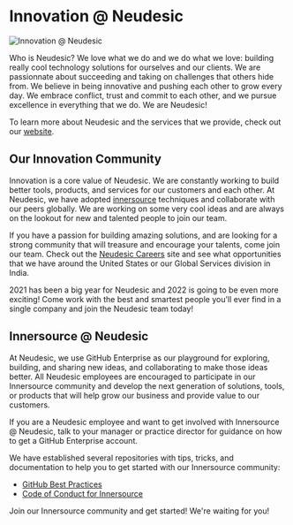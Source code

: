 # Innovation @ Neudesic

![Innovation @ Neudesic](https://github.com/neudesic/.github/blob/main/images/innovation.jpg?raw=true)

Who is Neudesic? We love what we do and we do what we love: building really cool technology solutions for ourselves and our clients. We are passionnate about succeeding and taking on challenges that others hide from. We believe in being innovative and pushing each other to grow every day. We embrace conflict, trust and commit to each other, and we pursue excellence in everything that we do. We are Neudesic!

To learn more about Neudesic and the services that we provide, check out our [website](https://www.neudesic.com).

## Our Innovation Community

Innovation is a core value of Neudesic. We are constantly working to build better tools, products, and services for our customers and each other. At Neudesic, we have adopted [innersource](https://resources.github.com/whitepapers/introduction-to-innersource/) techniques and collaborate with our peers globally. We are working on some very cool ideas and are always on the lookout for new and talented people to join our team.

If you have a passion for building amazing solutions, and are looking for a strong community that will treasure and encourage your talents, come join our team. Check out the [Neudesic Careers](https://www.neudesic.com/careers/) site and see what opportunities that we have around the United States or our Global Services division in India.

2021 has been a big year for Neudesic and 2022 is going to be even more exciting! Come work with the best and smartest people you'll ever find in a single company and join the Neudesic team today!

## Innersource @ Neudesic

At Neudesic, we use GitHub Enterprise as our playground for exploring, building, and sharing new ideas, and collaborating to make those ideas better. All Neudesic employees are encouraged to participate in our Innersource community and develop the next generation of solutions, tools, or products that will help grow our business and provide value to our customers.

If you are a Neudesic employee and want to get involved with Innersource @ Neudesic, talk to your manager or practice director for guidance on how to get a GitHub Enterprise account.

We have established several repositories with tips, tricks, and documentation to help you to get started with our Innersource community:

* [GitHub Best Practices](https://github.com/neudesic/github-best-practices)
* [Code of Conduct for Innersource](https://github.com/neudesic/intro-to-innersource/blob/main/CODE_OF_CONDUCT.md)

Join our Innersource community and get started! We're waiting for you!
